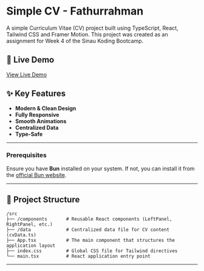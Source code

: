 # Simple CV - Fathurrahman

A simple Curriculum Vitae (CV) project built using TypeScript, React, Tailwind CSS and Framer Motion.
This project was created as an assignment for Week 4 of the Sinau Koding Bootcamp.

## 🚀 Live Demo

[View Live Demo](https://sinau-cv.vercel.app/)

## ✨ Key Features

- **Modern & Clean Design**
- **Fully Responsive**
- **Smooth Animations**
- **Centralized Data**
- **Type-Safe**

---

### Prerequisites

Ensure you have **Bun** installed on your system. If not, you can install it from the [official Bun website](https://bun.sh/).

---

## 📂 Project Structure

```
/src
├── /components       # Reusable React components (LeftPanel, RightPanel, etc.)
├── /data             # Centralized data file for CV content (cvData.ts)
├── App.tsx           # The main component that structures the application layout
├── index.css         # Global CSS file for Tailwind directives
└── main.tsx          # React application entry point
```

---
